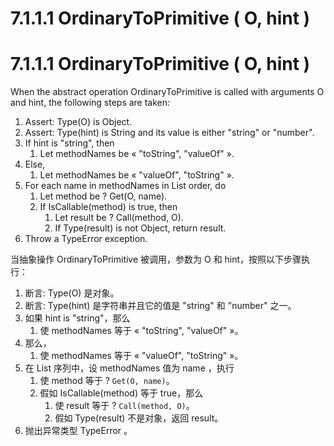 # 7.1.1.1 OrdinaryToPrimitive ( O, hint )

# 7.1.1.1 OrdinaryToPrimitive ( O, hint )

When the abstract operation OrdinaryToPrimitive is called with arguments O and hint, the following steps are taken:

1.  Assert: Type(O) is Object.
2.  Assert: Type(hint) is String and its value is either "string" or "number".
3.  If hint is "string", then
    1.  Let methodNames be « "toString", "valueOf" ».
4.  Else,
    1.  Let methodNames be « "valueOf", "toString" ».
5.  For each name in methodNames in List order, do
    1.  Let method be ? Get(O, name).
    2.  If IsCallable(method) is true, then
        1.  Let result be ? Call(method, O).
        2.  If Type(result) is not Object, return result.
6.  Throw a TypeError exception.

当抽象操作 OrdinaryToPrimitive 被调用，参数为 O 和 hint，按照以下步骤执行：

1.  断言: Type(O) 是对象。
2.  断言: Type(hint) 是字符串并且它的值是 "string" 和 "number" 之一。
3.  如果 hint is "string"，那么
    1.  使 methodNames 等于 « "toString", "valueOf" »。
4.  那么，
    1.  使 methodNames 等于 « "valueOf", "toString" »。
5.  在 List 序列中，设 methodNames 值为 name ，执行
    1.  使 method 等于 ? `Get(O, name)`。
    2.  假如 IsCallable(method) 等于 true，那么
        1.  使 result 等于 ? `Call(method, O)`。
        2.  假如 Type(result) 不是对象，返回 result。
6.  抛出异常类型 TypeError 。
